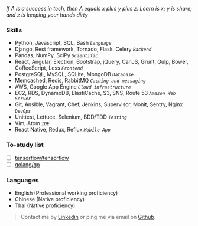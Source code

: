 *If A is a success in tech, then A equals x plus y plus z. Learn is x; y is share; and z is keeping your hands dirty*

### Skills

* Python, Javascript, SQL, Bash *`Language`*
* Django, Rest framework, Tornado, Flask, Celery *`Backend`*
* Pandas, NumPy, SciPy *`Scientific`*
* React, Angular, Electron, Bootstrap, jQuery, CanJS, Grunt, Gulp, Bower, CoffeeScript, Less *`Frontend`*
* PostgreSQL, MySQL, SQLite, MongoDB *`Database`*
* Memcached, Redis, RabbitMQ *`Caching and messaging`*
* AWS, Google App Engine *`Cloud infrastructure`*
* EC2, RDS, DynamoDB, ElastiCache, S3, SNS, Route 53 *`Amazon Web Server`*
* Git, Ansible, Vagrant, Chef, Jenkins, Supervisor, Monit, Sentry, Nginx *`DevOps`*
* Unittest, Lettuce, Selenium, BDD/TDD *`Testing`*
* Vim, Atom *`IDE`*
* React Native, Redux, Reflux *`Mobile App`*

### To-study list

- [ ] [tensorflow/tensorflow](https://github.com/tensorflow/tensorflow)
- [ ] [golang/go](https://github.com/golang/go)

### Languages

* English (Professional working proficiency)
* Chinese (Native proficiency)
* Thai (Native proficiency)

> Contact me by [Linkedin](https://hk.linkedin.com/in/7kfpun) or ping me via email on [Github](https://github.com/7kfpun).
